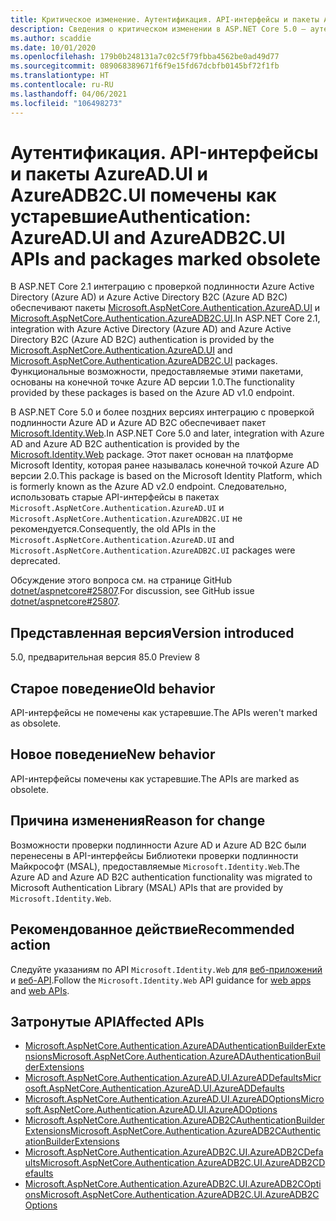 ```yaml
---
title: Критическое изменение. Аутентификация. API-интерфейсы и пакеты AzureAD.UI и AzureADB2C.UI помечены как устаревшие
description: Сведения о критическом изменении в ASP.NET Core 5.0 — аутентификация. API-интерфейсы и пакеты AzureAD.UI и AzureADB2C.UI помечены как устаревшие
ms.author: scaddie
ms.date: 10/01/2020
ms.openlocfilehash: 179b0b248131a7c02c5f79fbba4562be0ad49d77
ms.sourcegitcommit: 089068389671f6f9e15fd67dcbfb0145bf72f1fb
ms.translationtype: HT
ms.contentlocale: ru-RU
ms.lasthandoff: 04/06/2021
ms.locfileid: "106498273"
---
```

# <a name="authentication-azureadui-and-azureadb2cui-apis-and-packages-marked-obsolete"></a><span data-ttu-id="67d0b-103">Аутентификация. API-интерфейсы и пакеты AzureAD.UI и AzureADB2C.UI помечены как устаревшие</span><span class="sxs-lookup"><span data-stu-id="67d0b-103">Authentication: AzureAD.UI and AzureADB2C.UI APIs and packages marked obsolete</span></span>

<span data-ttu-id="67d0b-104">В ASP.NET Core 2.1 интеграцию с проверкой подлинности Azure Active Directory (Azure AD) и Azure Active Directory B2C (Azure AD B2C) обеспечивают пакеты [Microsoft.AspNetCore.Authentication.AzureAD.UI](https://www.nuget.org/packages/Microsoft.AspNetCore.Authentication.AzureAD.UI) и [Microsoft.AspNetCore.Authentication.AzureADB2C.UI](https://www.nuget.org/packages/Microsoft.AspNetCore.Authentication.AzureADB2C.UI).</span><span class="sxs-lookup"><span data-stu-id="67d0b-104">In ASP.NET Core 2.1, integration with Azure Active Directory (Azure AD) and Azure Active Directory B2C (Azure AD B2C) authentication is provided by the [Microsoft.AspNetCore.Authentication.AzureAD.UI](https://www.nuget.org/packages/Microsoft.AspNetCore.Authentication.AzureAD.UI) and [Microsoft.AspNetCore.Authentication.AzureADB2C.UI](https://www.nuget.org/packages/Microsoft.AspNetCore.Authentication.AzureADB2C.UI) packages.</span></span> <span data-ttu-id="67d0b-105">Функциональные возможности, предоставляемые этими пакетами, основаны на конечной точке Azure AD версии 1.0.</span><span class="sxs-lookup"><span data-stu-id="67d0b-105">The functionality provided by these packages is based on the Azure AD v1.0 endpoint.</span></span>

<span data-ttu-id="67d0b-106">В ASP.NET Core 5.0 и более поздних версиях интеграцию с проверкой подлинности Azure AD и Azure AD B2C обеспечивает пакет [Microsoft.Identity.Web](https://www.nuget.org/packages/Microsoft.Identity.Web).</span><span class="sxs-lookup"><span data-stu-id="67d0b-106">In ASP.NET Core 5.0 and later, integration with Azure AD and Azure AD B2C authentication is provided by the [Microsoft.Identity.Web](https://www.nuget.org/packages/Microsoft.Identity.Web) package.</span></span> <span data-ttu-id="67d0b-107">Этот пакет основан на платформе Microsoft Identity, которая ранее называлась конечной точкой Azure AD версии 2.0.</span><span class="sxs-lookup"><span data-stu-id="67d0b-107">This package is based on the Microsoft Identity Platform, which is formerly known as the Azure AD v2.0 endpoint.</span></span> <span data-ttu-id="67d0b-108">Следовательно, использовать старые API-интерфейсы в пакетах `Microsoft.AspNetCore.Authentication.AzureAD.UI` и `Microsoft.AspNetCore.Authentication.AzureADB2C.UI` не рекомендуется.</span><span class="sxs-lookup"><span data-stu-id="67d0b-108">Consequently, the old APIs in the `Microsoft.AspNetCore.Authentication.AzureAD.UI` and `Microsoft.AspNetCore.Authentication.AzureADB2C.UI` packages were deprecated.</span></span>

<span data-ttu-id="67d0b-109">Обсуждение этого вопроса см. на странице GitHub [dotnet/aspnetcore#25807](https://github.com/dotnet/aspnetcore/issues/25807).</span><span class="sxs-lookup"><span data-stu-id="67d0b-109">For discussion, see GitHub issue [dotnet/aspnetcore#25807](https://github.com/dotnet/aspnetcore/issues/25807).</span></span>

## <a name="version-introduced"></a><span data-ttu-id="67d0b-110">Представленная версия</span><span class="sxs-lookup"><span data-stu-id="67d0b-110">Version introduced</span></span>

<span data-ttu-id="67d0b-111">5.0, предварительная версия 8</span><span class="sxs-lookup"><span data-stu-id="67d0b-111">5.0 Preview 8</span></span>

## <a name="old-behavior"></a><span data-ttu-id="67d0b-112">Старое поведение</span><span class="sxs-lookup"><span data-stu-id="67d0b-112">Old behavior</span></span>

<span data-ttu-id="67d0b-113">API-интерфейсы не помечены как устаревшие.</span><span class="sxs-lookup"><span data-stu-id="67d0b-113">The APIs weren't marked as obsolete.</span></span>

## <a name="new-behavior"></a><span data-ttu-id="67d0b-114">Новое поведение</span><span class="sxs-lookup"><span data-stu-id="67d0b-114">New behavior</span></span>

<span data-ttu-id="67d0b-115">API-интерфейсы помечены как устаревшие.</span><span class="sxs-lookup"><span data-stu-id="67d0b-115">The APIs are marked as obsolete.</span></span>

## <a name="reason-for-change"></a><span data-ttu-id="67d0b-116">Причина изменения</span><span class="sxs-lookup"><span data-stu-id="67d0b-116">Reason for change</span></span>

<span data-ttu-id="67d0b-117">Возможности проверки подлинности Azure AD и Azure AD B2C были перенесены в API-интерфейсы Библиотеки проверки подлинности Майкрософт (MSAL), предоставляемые `Microsoft.Identity.Web`.</span><span class="sxs-lookup"><span data-stu-id="67d0b-117">The Azure AD and Azure AD B2C authentication functionality was migrated to Microsoft Authentication Library (MSAL) APIs that are provided by `Microsoft.Identity.Web`.</span></span>

## <a name="recommended-action"></a><span data-ttu-id="67d0b-118">Рекомендованное действие</span><span class="sxs-lookup"><span data-stu-id="67d0b-118">Recommended action</span></span>

<span data-ttu-id="67d0b-119">Следуйте указаниям по API `Microsoft.Identity.Web` для [веб-приложений](https://github.com/azuread/microsoft-identity-web/wiki/web-apps) и [веб-API](https://github.com/azuread/microsoft-identity-web/wiki/web-apis).</span><span class="sxs-lookup"><span data-stu-id="67d0b-119">Follow the `Microsoft.Identity.Web` API guidance for [web apps](https://github.com/azuread/microsoft-identity-web/wiki/web-apps) and [web APIs](https://github.com/azuread/microsoft-identity-web/wiki/web-apis).</span></span>

## <a name="affected-apis"></a><span data-ttu-id="67d0b-120">Затронутые API</span><span class="sxs-lookup"><span data-stu-id="67d0b-120">Affected APIs</span></span>

* [<span data-ttu-id="67d0b-121">Microsoft.AspNetCore.Authentication.AzureADAuthenticationBuilderExtensions</span><span class="sxs-lookup"><span data-stu-id="67d0b-121">Microsoft.AspNetCore.Authentication.AzureADAuthenticationBuilderExtensions</span></span>](/dotnet/api/microsoft.aspnetcore.authentication.azureadauthenticationbuilderextensions?view=aspnetcore-3.0)
* [<span data-ttu-id="67d0b-122">Microsoft.AspNetCore.Authentication.AzureAD.UI.AzureADDefaults</span><span class="sxs-lookup"><span data-stu-id="67d0b-122">Microsoft.AspNetCore.Authentication.AzureAD.UI.AzureADDefaults</span></span>](/dotnet/api/microsoft.aspnetcore.authentication.azuread.ui.azureaddefaults?view=aspnetcore-3.0)
* [<span data-ttu-id="67d0b-123">Microsoft.AspNetCore.Authentication.AzureAD.UI.AzureADOptions</span><span class="sxs-lookup"><span data-stu-id="67d0b-123">Microsoft.AspNetCore.Authentication.AzureAD.UI.AzureADOptions</span></span>](/dotnet/api/microsoft.aspnetcore.authentication.azuread.ui.azureadoptions?view=aspnetcore-3.0)
* [<span data-ttu-id="67d0b-124">Microsoft.AspNetCore.Authentication.AzureADB2CAuthenticationBuilderExtensions</span><span class="sxs-lookup"><span data-stu-id="67d0b-124">Microsoft.AspNetCore.Authentication.AzureADB2CAuthenticationBuilderExtensions</span></span>](/dotnet/api/microsoft.aspnetcore.authentication.azureadb2cauthenticationbuilderextensions?view=aspnetcore-3.0)
* [<span data-ttu-id="67d0b-125">Microsoft.AspNetCore.Authentication.AzureADB2C.UI.AzureADB2CDefaults</span><span class="sxs-lookup"><span data-stu-id="67d0b-125">Microsoft.AspNetCore.Authentication.AzureADB2C.UI.AzureADB2CDefaults</span></span>](/dotnet/api/microsoft.aspnetcore.authentication.azureadb2c.ui.azureadb2cdefaults?view=aspnetcore-3.0)
* [<span data-ttu-id="67d0b-126">Microsoft.AspNetCore.Authentication.AzureADB2C.UI.AzureADB2COptions</span><span class="sxs-lookup"><span data-stu-id="67d0b-126">Microsoft.AspNetCore.Authentication.AzureADB2C.UI.AzureADB2COptions</span></span>](/dotnet/api/microsoft.aspnetcore.authentication.azureadb2c.ui.azureadb2coptions?view=aspnetcore-3.0)

<!--

### Category

ASP.NET Core

### Affected APIs

- `T:Microsoft.AspNetCore.Authentication.AzureADAuthenticationBuilderExtensions`
- `T:Microsoft.AspNetCore.Authentication.AzureAD.UI.AzureADDefaults`
- `T:Microsoft.AspNetCore.Authentication.AzureAD.UI.AzureADOptions`
- `T:Microsoft.AspNetCore.Authentication.AzureADB2CAuthenticationBuilderExtensions`
- `T:Microsoft.AspNetCore.Authentication.AzureADB2C.UI.AzureADB2CDefaults`
- `T:Microsoft.AspNetCore.Authentication.AzureADB2C.UI.AzureADB2COptions`

-->
